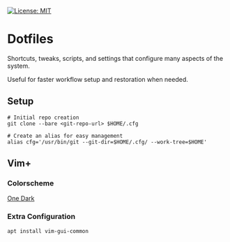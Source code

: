 [![License: MIT](https://img.shields.io/badge/License-MIT-green.svg)](https://opensource.org/licenses/MIT)

# Dotfiles
Shortcuts, tweaks, scripts, and settings that configure many aspects of the system.

Useful for faster workflow setup and restoration when needed.

## Setup
```
# Initial repo creation
git clone --bare <git-repo-url> $HOME/.cfg
```

```
# Create an alias for easy management
alias cfg='/usr/bin/git --git-dir=$HOME/.cfg/ --work-tree=$HOME'
```

## Vim+

### Colorscheme
[One Dark](https://github.com/joshdick/onedark.vim)

### Extra Configuration
```
apt install vim-gui-common
```
